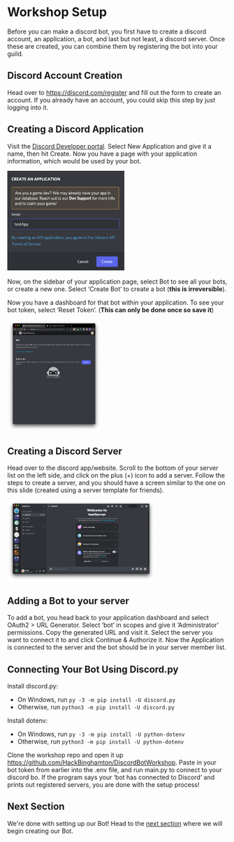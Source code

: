 # Workshop Setup

Before you can make a discord bot, you first have to create a discord account, an application, a bot, and last but not least, a discord server. Once these are created, you can combine them by registering the bot into your guild.

## Discord Account Creation

Head over to https://discord.com/register and fill out the form to create an account. If you already have an account, you could skip this step by just logging into it. 

## Creating a Discord Application

Visit the [Discord Developer portal](https://discord.com/developers/applications). Select New Application and give it a name, then hit Create. Now you have a page with your application information, which would be used by your bot.

<img src="docs/create-an-application.png" style="zoom:30%;" />

Now, on the sidebar of your application page, select Bot to see all your bots, or create a new one. Select ‘Create Bot’ to create a bot (**this is irreversible**). 

Now you have a dashboard for that bot within your application. To see your bot token, select ‘Reset Token’. (**This can only be done once so save it**)

<img src="docs/dashboard.png" style="zoom: 25%;" />

## Creating a Discord Server

Head over to the discord app/website. Scroll to the bottom of your server list on the left side, and click on the plus (+) icon to add a server. Follow the steps to create a server, and you should have a screen similar to the one on this slide (created using a server template for friends). 

<img src="docs/new-server.png" style="zoom:33%;" />

## Adding a Bot to your server

To add a bot, you head back to your application dashboard and select OAuth2 > URL Generator. Select ‘bot’ in scopes and give it ‘Administrator’ permissions. Copy the generated URL and visit it. Select the server you want to connect it to and click Continue & Authorize it. Now the Application is connected to the server and the bot should be in your server member list. 

## Connecting Your Bot Using Discord.py

Install discord.py:

- On Windows, run `py -3 -m pip install -U discord.py`
- Otherwise, run `python3 -m pip install -U discord.py`

Install dotenv:

- On Windows, run `py -3 -m pip install -U python-dotenv`
- Otherwise, run `python3 -m pip install -U python-dotenv`

Clone the workshop repo and open it up https://github.com/HackBinghamton/DiscordBotWorkshop. Paste in your bot token from earlier into the .env file, and run main.py to connect to your discord bo. If the program says your ‘bot has connected to Discord’ and prints out registered servers, you are done with the setup process!

## Next Section

We're done with setting up our Bot! Head to the [next section](https://github.com/HackBinghamton/DiscordBotWorkshop/blob/main/CreatingBot.md) where we will begin creating our Bot.  
